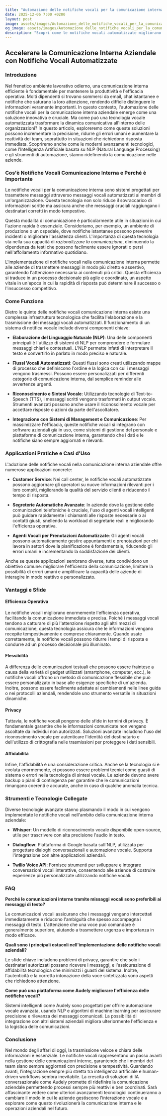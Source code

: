 ```yaml
---
title: "Automazione delle notifiche vocali per la comunicazione interna aziendale"
date: 2025-12-06 7:00 +0200
layout: post
image: assets/images/Automazione_delle_notifiche_vocali_per_la_comunicazione_interna_aziendale.jpg
og_image: assets/images/Automazione_delle_notifiche_vocali_per_la_comunicazione_interna_aziendale.jpg
description: "Scopri come le notifiche vocali automatizzate migliorano la comunicazione interna aziendale, riducendo errori e aumentando la reattività."
---
```


## Accelerare la Comunicazione Interna Aziendale con Notifiche Vocali Automatizzate

### Introduzione

Nel frenetico ambiente lavorativo odierno, una comunicazione interna efficiente è fondamentale per mantenere la produttività e l'efficacia operativa. Molti dipendenti si trovano sommersi da email, chat istantanee e notifiche che saturano la loro attenzione, rendendo difficile distinguere le informazioni veramente importanti. In questo contesto, l'automazione delle notifiche vocali per la comunicazione interna aziendale emerge come una soluzione innovativa e cruciale. Ma come può una tecnologia vocale automatizzata trasformare la dinamica comunicativa all'interno delle organizzazioni? In questo articolo, esploreremo come queste soluzioni possono incrementare la precisione, ridurre gli errori umani e aumentare la reattività dei team, soprattutto in situazioni che richiedono risposta immediata. Scopriremo anche come le moderni avanzamenti tecnologici, come l'Intelligenza Artificiale basata su NLP (Natural Language Processing) e gli strumenti di automazione, stanno ridefinendo la comunicazione nelle aziende. 

### Cos'è Notifiche Vocali Comunicazione Interna e Perché è Importante

Le notifiche vocali per la comunicazione interna sono sistemi progettati per trasmettere messaggi attraverso messaggi vocali automatizzati ai membri di un'organizzazione. Questa tecnologia non solo riduce il sovraccarico di informazioni scritte ma assicura anche che messaggi cruciali raggiungano i destinatari corretti in modo tempestivo. 

Questa modalità di comunicazione è particolarmente utile in situazioni in cui l'azione rapida è essenziale. Consideriamo, per esempio, un ambiente di produzione o un ospedale, dove notifiche istantanee possono prevenire incidenti o migliorare l'assistenza clienti. L'importanza di questa tecnologia sta nella sua capacità di *razionalizzare la comunicazione*, diminuendo la dipendenza da testi che possono facilmente essere ignorati o persi nell'affollamento informativo quotidiano.

L'implementazione di notifiche vocali nella comunicazione interna permette alle aziende di trasmettere messaggi in modo più diretto e assertivo, garantendo l'attenzione necessaria ai contenuti più critici. Questa efficienza si traduce in un processo decisionale più agile e coordinato, un aspetto vitale in un'epoca in cui la rapidità di risposta può determinare il successo o l'insuccesso competitivo.

### Come Funziona

Dietro le quinte delle notifiche vocali comunicazione interna esiste una complessa infrastruttura tecnologica che facilita l'elaborazione e la trasmissione dei messaggi vocali automatizzati. Il funzionamento di un sistema di notifica vocale include diversi componenti chiave:

- **Elaborazione del Linguaggio Naturale (NLP)**: Una delle componenti principali è l'utilizzo di sistemi di NLP per comprendere e formulare messaggi chiari e contestuali. L'NLP permette infatti di interpretare il testo e convertirlo in parlato in modo preciso e naturale.

- **Flussi Vocali Automatizzati**: Questi flussi sono creati utilizzando mappe di processo che definiscono l'ordine e la logica con cui i messaggi vengono trasmessi. Possono essere personalizzati per differenti categorie di comunicazione interna, dal semplice reminder alle avvertenze urgenti.

- **Riconoscimento e Sintesi Vocale**: Utilizzando tecnologie di Text-to-Speech (TTS), i messaggi scritti vengono trasformati in output vocale. Strumenti avanzati possono anche usare il riconoscimento vocale per accettare risposte o azioni da parte dell'ascoltatore.

- **Integrazione con Sistemi di Management e Comunicazione**: Per massimizzare l'efficacia, queste notifiche vocali si integrano con software aziendali già in uso, come sistemi di gestione del personale e piattaforme di comunicazione interna, garantendo che i dati e le notifiche siano sempre aggiornati e rilevanti. 

### Applicazioni Pratiche e Casi d'Uso 

L'adozione delle notifiche vocali nella comunicazione interna aziendale offre numerose applicazioni concrete:

- **Customer Service**: Nei call center, le notifiche vocali automatizzate possono aggiornare gli operatori su nuove informazioni rilevanti per i loro compiti, migliorando la qualità del servizio clienti e riducendo il tempo di risposta.

- **Segreterie Automatiche Avanzate**: In aziende dove la gestione delle comunicazioni telefoniche è cruciale, l'uso di agenti vocali intelligenti può guidare rapidamente i chiamanti alle risposte necessarie o ai contatti giusti, snellendo la workload di segretarie reali e migliorando l'efficienza operativa.

- **Agenti Vocali per Prenotazioni Automatizzate**: Gli agenti vocali possono automaticamente gestire appuntamenti e prenotazioni per chi lavora in settori dove la pianificazione è fondamentale, riducendo gli errori umani e incrementando la soddisfazione dei clienti.

Anche se queste applicazioni sembrano diverse, tutte condividono un obiettivo comune: migliorare l'efficienza della comunicazione, limitare la possibilità di errori umani e amplificare la capacità delle aziende di interagire in modo reattivo e personalizzato.

### Vantaggi e Sfide

#### Efficienza Operativa

Le notifiche vocali migliorano enormemente l'efficienza operativa, facilitando la comunicazione immediata e precisa. Poiché i messaggi vocali tendono a catturare di più l'attenzione rispetto agli altri mezzi di comunicazione, questa tecnologia assicura che le informazioni vengano recepite tempestivamente e comprese chiaramente. Quando usate correttamente, le notifiche vocali possono ridurre i tempi di risposta e condurre ad un processo decisionale più illuminato.

#### Flessibilità

A differenza delle comunicazioni testuali che possono essere fraintese a causa della varietà di gadget utilizzati (smartphone, computer, ecc.), le notifiche vocali offrono un metodo di comunicazione flessibile che può essere personalizzato in base alle esigenze specifiche di un'azienda. Inoltre, possono essere facilmente adattate ai cambiamenti nelle linee guida o nei protocolli aziendali, rendendole uno strumento versatile in situazioni dinamiche.

#### Privacy

Tuttavia, le notifiche vocali pongono delle sfide in termini di privacy. È fondamentale garantire che le informazioni comunicate non vengano ascoltate da individui non autorizzati. Soluzioni avanzate includono l'uso del riconoscimento vocale per autenticare l'identità del destinatario e dell'utilizzo di crittografia nelle trasmissioni per proteggere i dati sensibili.

#### Affidabilità

Infine, l'affidabilità è una considerazione critica. Anche se la tecnologia si è evoluta enormemente, ci possono essere problemi tecnici come guasti di sistema o errori nella tecnologia di sintesi vocale. Le aziende devono avere backup o piani di contingenza per garantire che le comunicazioni rimangano coerenti e accurate, anche in caso di qualche anomalia tecnica.

### Strumenti e Tecnologie Collegate

Diverse tecnologie avanzate stanno plasmando il modo in cui vengono implementate le notifiche vocali nell'ambito della comunicazione interna aziendale:

- **Whisper**: Un modello di riconoscimento vocale disponibile open-source, utile per trascrivere con alta precisione l'audio in testo.

- **Dialogflow**: Piattaforma di Google basata sull'NLP, utilizzata per progettare dialoghi conversazionali e automazione vocale. Supporta l'integrazione con altre applicazioni aziendali.

- **Twilio Voice API**: Fornisce strumenti per sviluppare e integrare conversazioni vocali interattive, consentendo alle aziende di costruire esperienze più personalizzate utilizzando notifiche vocali.

### FAQ

**Perché le comunicazioni interne tramite missaggi vocali sono preferibili ai messaggi di testo?**

Le comunicazioni vocali assicurano che i messaggi vengano intercettati immediatamente e riducono l'ambiguità che spesso accompagna i messaggi di testo. L'attenzione che una voce può comandare è generalmente superiore, aiutando a trasmettere urgenza e importanza in modo efficace.

**Quali sono i principali ostacoli nell'implementazione delle notifiche vocali aziendali?**

Le sfide chiave includono problemi di privacy, garantire che solo i destinatari autorizzati possano ricevere i messaggi, e l'assicurazione di affidabilità tecnologica che minimizzi i guasti del sistema. Inoltre, l'autenticità e la corretta intonazione della voce sintetizzata sono aspetti che richiedono attenzione.

**Come può una piattaforma come Audely migliorare l'efficienza delle notifiche vocali?**

Sistemi intelligenti come Audely sono progettati per offrire automazione vocale avanzata, usando NLP e algoritmi di machine learning per assicurare precisione e rilevanza dei messaggi comunicati. La possibilità di integrazione con altri sistemi aziendali migliora ulteriormente l'efficienza e la logistica delle comunicazioni.

### Conclusione

Nel mondo degli affari di oggi, la trasmissione veloce e chiara delle informazioni è essenziale. Le notifiche vocali rappresentano un passo avanti nella gestione delle comunicazioni interne, garantendo che i membri del team siano sempre aggiornati con precisione e tempestività. Guardando avanti, l'integrazione sempre più stretta tra intelligenza artificiale e human-driven workflows sembra inevitabile. La crescita di soluzioni di IA conversazionale come Audely promette di ridefinire la comunicazione aziendale permettendo processi sempre più reattivi e ben coordinati. Sarà affascinante vedere come ulteriori avanzamenti tecnologici continueranno a cambiare il modo in cui le aziende gestiscono l'interazione vocale e a esplorare come questo rivoluzionerà la comunicazione interna e le operazioni aziendali nel futuro.